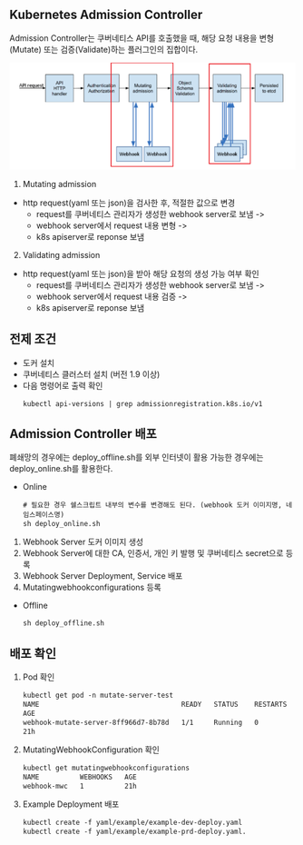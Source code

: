 ## Kubernetes Admission Controller

Admission Controller는 쿠버네티스 API를 호출했을 때, 해당 요청 내용을 변형(Mutate) 또는 검증(Validate)하는 플러그인의 집합이다.

![ex_screenshot](../img/admission-controller-01.png)

1. Mutating admission
* http request(yaml 또는 json)을 검사한 후, 적절한 값으로 변경
  * request를 쿠버네티스 관리자가 생성한 webhook server로 보냄 -> 
  * webhook server에서 request 내용 변형 -> 
  * k8s apiserver로 reponse 보냄

2. Validating admission
* http request(yaml 또는 json)을 받아 해당 요청의 생성 가능 여부 확인
  * request를 쿠버네티스 관리자가 생성한 webhook server로 보냄 -> 
  * webhook server에서 request 내용 검증 -> 
  * k8s apiserver로 reponse 보냄

## 전제 조건
* 도커 설치
* 쿠버네티스 클러스터 설치 (버전 1.9 이상)
* 다음 명령어로 출력 확인
  ``` shell
  kubectl api-versions | grep admissionregistration.k8s.io/v1
  ```

## Admission Controller 배포 

폐쇄망의 경우에는 deploy_offline.sh를 외부 인터넷이 활용 가능한 경우에는 deploy_online.sh를 활용한다.
* Online
   ```shell
   # 필요한 경우 쉘스크립트 내부의 변수를 변경해도 된다. (webhook 도커 이미지명, 네임스페이스명)
   sh deploy_online.sh
   ```
1. Webhook Server 도커 이미지 생성
2. Webhook Server에 대한 CA, 인증서, 개인 키 발행 및 쿠버네티스 secret으로 등록
3. Webhook Server Deployment, Service 배포
4. Mutatingwebhookconfigurations 등록

* Offline
   ```shell
   sh deploy_offline.sh
   ```

## 배포 확인

1. Pod 확인
   ```shell
   kubectl get pod -n mutate-server-test
   NAME                                   READY   STATUS    RESTARTS   AGE
   webhook-mutate-server-8ff966d7-8b78d   1/1     Running   0          21h
   ```
2. MutatingWebhookConfiguration 확인
   ```shell
   kubectl get mutatingwebhookconfigurations
   NAME          WEBHOOKS   AGE
   webhook-mwc   1          21h
   ```
3. Example Deployment 배포
   ```shell
   kubectl create -f yaml/example/example-dev-deploy.yaml
   kubectl create -f yaml/example/example-prd-deploy.yaml.
   ```